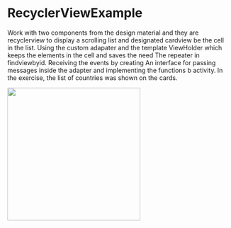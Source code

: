 # RecyclerViewExample

Work with two components from the design material and they are
recyclerview to display a scrolling list and designated cardview
be the cell in the list. Using the custom adapater and the template
ViewHolder which keeps the elements in the cell and saves the need
The repeater in findviewbyid. Receiving the events by creating
An interface for passing messages inside the adapter and implementing the functions b
activity. In the exercise, the list of countries was shown on the cards.

<img src = "https://user-images.githubusercontent.com/102150516/192755789-a2cbc069-0b35-4dc0-97ad-7174f0beeaf6.jpg" width = 300>